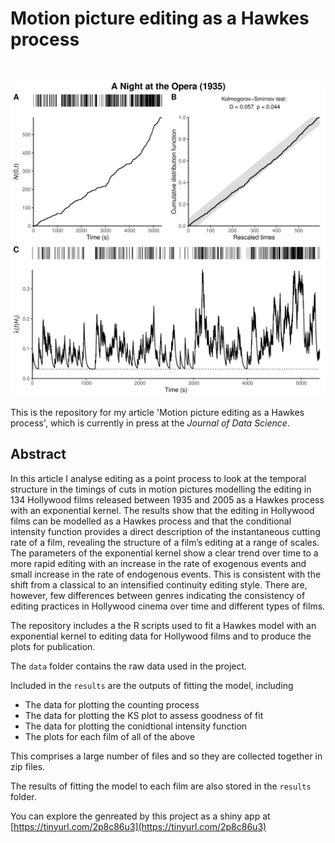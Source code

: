 # Motion picture editing as a Hawkes process
<br>

![](images/anato.png)

This is the repository for my article 'Motion picture editing as a Hawkes process', which is currently in press at the *Journal of Data Science*.

## Abstract
In this article I analyse editing as a point process to look at the temporal structure in the timings of cuts in motion pictures modelling the editing in 134 Hollywood films released between 1935 and 2005 as a Hawkes process with an exponential kernel. The results show that the editing in Hollywood films can be modelled as a Hawkes process and that the conditional intensity function provides a direct description of the instantaneous cutting rate of a film, revealing the structure of a film’s editing at a range of scales. The parameters of the exponential kernel show a clear trend over time to a more rapid editing with an increase in the rate of exogenous events and small increase in the rate of endogenous events. This is consistent with the shift from a classical to an intensified continuity editing style. There are, however, few differences between genres indicating the consistency of editing practices in Hollywood cinema over time and different types of films.

The repository includes a the R scripts used to fit a Hawkes model with an exponential kernel to editing data for Hollywood films and to produce the plots for publication.

The `data` folder contains the raw data used in the project.

Included in the `results` are the outputs of fitting the model, including

-  The data for plotting the counting process
-  The data for plotting the KS plot to assess goodness of fit
-  The data for plotting the conidtional intensity function
-  The plots for each film of all of the above

This comprises a large number of files and so they are collected together in zip files.

The results of fitting the model to each film are also stored in the `results` folder.

You can explore the genreated by this project as a shiny app at [https://tinyurl.com/2p8c86u3](https://tinyurl.com/2p8c86u3)
